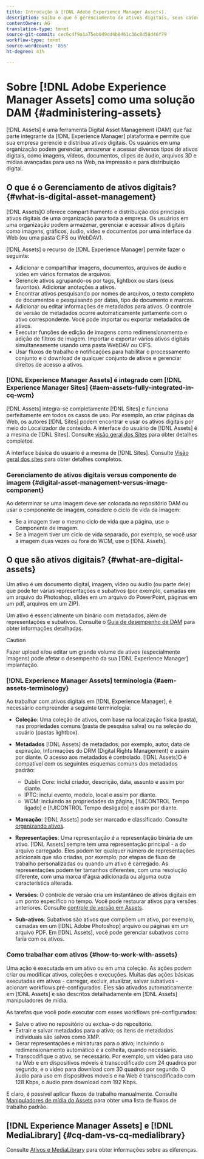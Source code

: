 ```yaml
---
title: Introdução à [!DNL Adobe Experience Manager Assets].
description: Saiba o que é gerenciamento de ativos digitais, seus casos de uso e  [!DNL Adobe Experience Manager Asset] oferta.
contentOwner: AG
translation-type: tm+mt
source-git-commit: cec6c4f9a1a75eb049dd4b8461c36c8d58d46f79
workflow-type: tm+mt
source-wordcount: '856'
ht-degree: 41%

---
```



# Sobre [!DNL Adobe Experience Manager Assets] como uma solução DAM {#administering-assets}

[!DNL Assets] é uma ferramenta Digital Asset Management (DAM) que faz parte integrante da  [!DNL Experience Manager] plataforma e permite que sua empresa gerencie e distribua ativos digitais. Os usuários em uma organização podem gerenciar, armazenar e acessar diversos tipos de ativos digitais, como imagens, vídeos, documentos, clipes de áudio, arquivos 3D e mídias avançadas para uso na Web, na impressão e para distribuição digital.

## O que é o Gerenciamento de ativos digitais? {#what-is-digital-asset-management}

[!DNL Assets]O oferece compartilhamento e distribuição dos principais ativos digitais de uma organização para toda a empresa. Os usuários em uma organização podem armazenar, gerenciar e acessar ativos digitais como imagens, gráficos, áudio, vídeo e documentos por uma interface da Web (ou uma pasta CIFS ou WebDAV).

[!DNL Assets] o recurso de  [!DNL Experience Manager] permite fazer o seguinte:

* Adicionar e compartilhar imagens, documentos, arquivos de áudio e vídeo em vários formatos de arquivos.
* Gerencie ativos agrupando-os por tags, lightbox ou stars (seus favoritos). Adicionar anotações a ativos.
* Encontrar ativos pesquisando por nomes de arquivos, o texto completo de documentos e pesquisando por datas, tipo de documento e marcas.
* Adicionar ou editar informações de metadados para ativos. O controle de versão de metadados ocorre automaticamente juntamente com o ativo correspondente. Você pode importar ou exportar metadados de ativos.
* Executar funções de edição de imagens como redimensionamento e adição de filtros de imagem. Importar e exportar vários ativos digitais simultaneamente usando uma pasta WebDAV ou CIFS.
* Usar fluxos de trabalho e notificações para habilitar o processamento conjunto e o download de qualquer conjunto de ativos e gerenciar direitos de acesso a ativos.

### [!DNL Experience Manager Assets] é integrado com  [!DNL Experience Manager Sites] {#aem-assets-fully-integrated-in-cq-wcm}

[!DNL Assets] integra-se completamente  [!DNL Sites] e funciona perfeitamente em todos os casos de uso. Por exemplo, ao criar páginas da Web, os autores [!DNL Sites] podem encontrar e usar os ativos digitais por meio do Localizador de conteúdo. A interface do usuário de [!DNL Assets] é a mesma de [!DNL Sites]. Consulte [visão geral dos Sites](/help/sites-authoring/page-authoring.md) para obter detalhes completos.

A interface básica do usuário é a mesma de [!DNL Sites]. Consulte [Visão geral dos sites](/help/sites-authoring/page-authoring.md) para obter detalhes completos.

### Gerenciamento de ativos digitais versus componente de imagem {#digital-asset-management-versus-image-component}

Ao determinar se uma imagem deve ser colocada no repositório DAM ou usar o componente de imagem, considere o ciclo de vida da imagem:

* Se a imagem tiver o mesmo ciclo de vida que a página, use o Componente de imagem.
* Se a imagem tiver um ciclo de vida separado, por exemplo, se você usar a imagem duas vezes ou fora do WCM, use o [!DNL Assets].

## O que são ativos digitais? {#what-are-digital-assets}

Um ativo é um documento digital, imagem, vídeo ou áudio (ou parte dele) que pode ter várias representações e subativos (por exemplo, camadas em um arquivo do Photoshop, slides em um arquivo do PowerPoint, páginas em um pdf, arquivos em um ZIP).

Um ativo é essencialmente um binário com metadados, além de representações e subativos. Consulte o [Guia de desempenho de DAM](/help/sites-deploying/assets-performance-sizing.md) para obter informações detalhadas.

>[!CAUTION]
>
>Fazer upload e/ou editar um grande volume de ativos (especialmente imagens) pode afetar o desempenho da sua [!DNL Experience Manager] implantação.

### [!DNL Experience Manager Assets] terminologia  {#aem-assets-terminology}

Ao trabalhar com ativos digitais em [!DNL Experience Manager], é necessário compreender a seguinte terminologia:

* **Coleção**: Uma coleção de ativos, com base na localização física (pasta), nas propriedades comuns (pasta de pesquisa salva) ou na seleção do usuário (pastas lightbox).

* **Metadados** [!DNL Assets] de metadados; por exemplo, autor, data de expiração, Informações do DRM (Digital Rights Management) e assim por diante. O acesso aos metadados é controlado. [!DNL Assets]O é compatível com os seguintes esquemas comuns dos metadados padrão:

   * Dublin Core: inclui criador, descrição, data, assunto e assim por diante.
   * IPTC: inclui evento, modelo, local e assim por diante.
   * WCM: incluindo as propriedades da página, [!UICONTROL Tempo ligado] e [!UICONTROL Tempo desligado] e assim por diante.

* **Marcação**:  [!DNL Assets] pode ser marcado e classificado. Consulte [organizando ativos](/help/assets/organize-assets.md).

* **Representações**: Uma representação é a representação binária de um ativo. [!DNL Assets] sempre tem uma representação principal - a do arquivo carregado. Eles podem ter qualquer número de representações adicionais que são criadas, por exemplo, por etapas de fluxo de trabalho personalizadas ou quando um ativo é carregado. As representações podem ter tamanhos diferentes, com uma resolução diferente, com uma marca d&#39;água adicionada ou alguma outra característica alterada.

* **Versões**: O controle de versão cria um instantâneo de ativos digitais em um ponto específico no tempo. Você pode restaurar ativos para versões anteriores. Consulte [controle de versão em Assets](manage-assets.md#asset-versioning).

* **Sub-ativos**: Subativos são ativos que compõem um ativo, por exemplo, camadas em um  [!DNL Adobe Photoshop] arquivo ou páginas em um arquivo PDF. Em [!DNL Assets], você pode gerenciar subativos como faria com os ativos.

### Como trabalhar com ativos {#how-to-work-with-assets}

Uma ação é executada em um ativo ou em uma coleção. As ações podem criar ou modificar ativos, coleções e execuções. Muitas das ações básicas executadas em ativos - carregar, excluir, atualizar, salvar subativos - acionam workflows pré-configurados. Eles são ativados automaticamente em [!DNL Assets] e são descritos detalhadamente em [!DNL Assets] manipuladores de mídia.

As tarefas que você pode executar com esses workflows pré-configurados:

* Salve o ativo no repositório ou exclua-o do repositório.
* Extrair e salvar metadados para o ativo; os itens de metadados individuais são salvos como XMP.
* Gerar representações e miniaturas para o ativo; incluindo o redimensionamento automático e a colheita, quando necessário.
* Transcodifique o ativo, se necessário. Por exemplo, um vídeo para uso na Web e em dispositivos móveis é transcodificado com 24 quadros por segundo, e o vídeo para download com 30 quadros por segundo. O áudio para uso em dispositivos móveis e na Web é transcodificado com 128 Kbps, o áudio para download com 192 Kbps.

E claro, é possível aplicar fluxos de trabalho manualmente. Consulte [Manipuladores de mídia do Assets](/help/assets/media-handlers.md) para obter uma lista de fluxos de trabalho padrão.

## [!DNL Experience Manager Assets] e  [!DNL MediaLibrary] {#cq-dam-vs-cq-medialibrary}

Consulte [Ativos e MediaLibrary](/help/assets/medialibrary.md) para obter informações sobre as diferenças.
